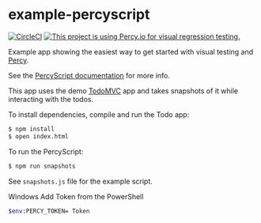 # example-percyscript

[![CircleCI](https://circleci.com/gh/percy/example-percyscript.svg?style=svg)](https://circleci.com/gh/percy/example-percyscript)
[![This project is using Percy.io for visual regression testing.](https://percy.io/static/images/percy-badge.svg)](https://percy.io/percy/example-percyscript)

Example app showing the easiest way to get started with visual testing and [Percy](https://percy.io/).

See the [PercyScript documentation](https://docs.percy.io/docs/percyscript) for more info.

This app uses the demo [TodoMVC](https://github.com/tastejs/todomvc) app and takes snapshots of it while interacting with the todos.

To install dependencies, compile and run the Todo app:

```bash
$ npm install
$ open index.html
```

To run the PercyScript:
```bash
$ npm run snapshots
```

See `snapshots.js` file for the example script.


Windows Add Token from the PowerShell
```bash
$env:PERCY_TOKEN= Token
```